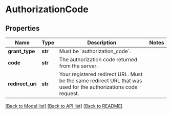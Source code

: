 # AuthorizationCode

## Properties
Name | Type | Description | Notes
------------ | ------------- | ------------- | -------------
**grant_type** | **str** | Must be &#x60;authorization_code&#x60;. | 
**code** | **str** | The authorization code returned from the server. | 
**redirect_uri** | **str** | Your registered redirect URL. Must be the same redirect URL that was used for the authorizations code request. | 

[[Back to Model list]](../README.md#documentation-for-models) [[Back to API list]](../README.md#documentation-for-api-endpoints) [[Back to README]](../README.md)

